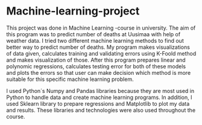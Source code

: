# Machine-learning-project

This project was done in Machine Learning -course in university. The aim of this 
program was to predict number of deaths at Uusimaa with help of weather data. I tried two different
machine learning methods to find out better way to predict number of deaths. My program makes visualizations of data given, calculates training and validating errors using K-Foold method and makes visualization of those. After this program prepares linear and polynomic regressions,
calculates testing error for both of these models and plots the errors so that user can make decision which method is more suitable for this specific machine learning problem.

I used Python´s Numpy and Pandas libraries because they are most used in Python to handle data and create machine learning programs. In addition, I used Sklearn library to prepare regressions and Matplotlib to plot my data and results. These libraries and technologies were also used throughout the course. 
